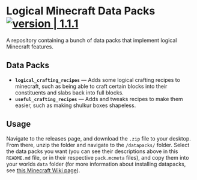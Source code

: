 # Logical Minecraft Data Packs [![version | 1.1.1](https://img.shields.io/badge/version-1.1.1-blue.svg)](https://github.com/jajaperson/logical-minecraft-data-packs/releases)

A repository containing a bunch of data packs that implement logical Minecraft
features.

## Data Packs

- **`logical_crafting_recipes`** — Adds some logical crafting recipes to
  minecraft, such as being able to craft certain blocks into their constituents
  and slabs back into full blocks.
- **`useful_crafting_recipes`** — Adds and tweaks recipes to make them easier,
  such as making shulkur boxes shapeless.

## Usage

Navigate to the releases page, and download the `.zip` file to your desktop.
From there, unzip the folder and navigate to the `/datapacks/` folder. Select
the data packs you want (you can see their descriptions above in this
`README.md` file, or in their respective `pack.mcmeta` files), and copy them
into your worlds `data` folder (for more information about installing datapacks,
see
[this Minecraft Wiki page](https://minecraft.gamepedia.com/Tutorials/Installing_a_data_pack)).

